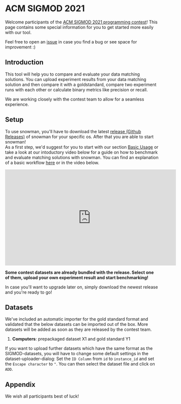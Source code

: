 # ACM SIGMOD 2021

Welcome participants of the [ACM SIGMOD 2021 programming contest](https://dbgroup.ing.unimore.it/sigmod21contest/)! This page contains some special information for you to get
started more easily with our tool.

Feel free to open an [issue](https://github.com/HPI-Information-Systems/snowman/issues/new/choose) in case you find a bug or see space for improvement :)

## Introduction

This tool will help you to compare and evaluate your data matching solutions. You can upload experiment results from
your data matching solution and then compare it with a goldstandard, compare two experiment runs with each other or
calculate binary metrics like precision or recall.

We are working closely with the contest team to allow for a seamless experience.

## Setup

To use snowman, you'll have to download the latest [release (Github Releases)](https://github.com/HPI-Information-Systems/snowman/releases) of
snowman for your specific os. After that you are able to start snowman!  
As a first step, we'd suggest for you to start with our section [Basic Usage](../basic_usage/introduction) or take a look at our intoductory video below
for a guide on how to benchmark and evaluate matching solutions with snowman. You can find an explanation of a basic workflow [here](../basic_usage/workflow/) or in the video below.

<iframe width="560" height="315" src="https://www.youtube-nocookie.com/embed/wuJkkIByXjw" frameborder="0" allow="accelerometer; autoplay; clipboard-write; encrypted-media; gyroscope; picture-in-picture" allowfullscreen></iframe>

**Some contest datasets are already bundled with the release. Select one of them, upload your own experiment result and
start benchmarking!**

In case you'll want to upgrade later on, simply download the newest release and you're ready to go!

## Datasets

We've included an automatic importer for the gold standard format and validated that the below datasets can be imported
out of the box. More datasets will be added as soon as they are released by the contest team.

1. **Computers**: prepackaged dataset X1 and gold standard Y1

If you want to upload further datasets which have the same format as the SIGMOD-datasets, you will have to change some default settings 
in the dataset-uploader-dialog: Set the ```ID Column``` from ```id``` to ```instance_id``` and set the ```Escape character``` to ```"```. You can then select the dataset file and click on ```ADD```.

## Appendix

We wish all participants best of luck!
